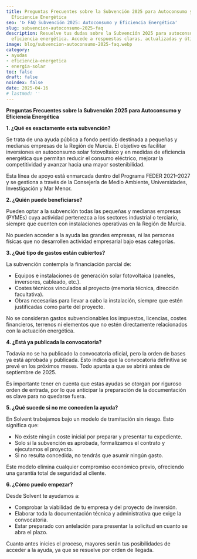 ```yaml
---
title: Preguntas Frecuentes sobre la Subvención 2025 para Autoconsumo y
  Eficiencia Energética
seo: 'ᐅ FAQ Subvención 2025: Autoconsumo y Eficiencia Energética'
slug: subvencion-autoconsumo-2025-faq
description: Resuelve tus dudas sobre la Subvención 2025 para autoconsumo y
  eficiencia energética. Accede a respuestas claras, actualizadas y útiles.
image: blog/subvencion-autoconsumo-2025-faq.webp
category:
- ayudas
- eficiencia-energetica
- energia-solar
toc: false
draft: false
noindex: false
date: 2025-04-16
# lastmod: ''
---
```

**Preguntas Frecuentes sobre la Subvención 2025 para Autoconsumo y Eficiencia Energética**

**1. ¿Qué es exactamente esta subvención?**

Se trata de una ayuda pública a fondo perdido destinada a pequeñas y medianas empresas de la Región de Murcia. El objetivo es facilitar inversiones en autoconsumo solar fotovoltaico y en medidas de eficiencia energética que permitan reducir el consumo eléctrico, mejorar la competitividad y avanzar hacia una mayor sostenibilidad.

Esta línea de apoyo está enmarcada dentro del Programa FEDER 2021–2027 y se gestiona a través de la Consejería de Medio Ambiente, Universidades, Investigación y Mar Menor.

**2. ¿Quién puede beneficiarse?**

Pueden optar a la subvención todas las pequeñas y medianas empresas (PYMEs) cuya actividad pertenezca a los sectores industrial o terciario, siempre que cuenten con instalaciones operativas en la Región de Murcia.

No pueden acceder a la ayuda las grandes empresas, ni las personas físicas que no desarrollen actividad empresarial bajo esas categorías.

**3. ¿Qué tipo de gastos están cubiertos?**

La subvención contempla la financiación parcial de:

- Equipos e instalaciones de generación solar fotovoltaica (paneles, inversores, cableado, etc.).
- Costes técnicos vinculados al proyecto (memoria técnica, dirección facultativa).
- Obras necesarias para llevar a cabo la instalación, siempre que estén justificadas como parte del proyecto.

No se consideran gastos subvencionables los impuestos, licencias, costes financieros, terrenos ni elementos que no estén directamente relacionados con la actuación energética.

**4. ¿Está ya publicada la convocatoria?**

Todavía no se ha publicado la convocatoria oficial, pero la orden de bases ya está aprobada y publicada. Esto indica que la convocatoria definitiva se prevé en los próximos meses. Todo apunta a que se abrirá antes de septiembre de 2025.

Es importante tener en cuenta que estas ayudas se otorgan por riguroso orden de entrada, por lo que anticipar la preparación de la documentación es clave para no quedarse fuera.

**5. ¿Qué sucede si no me conceden la ayuda?**

En Solvent trabajamos bajo un modelo de tramitación sin riesgo. Esto significa que:

- No existe ningún coste inicial por preparar y presentar tu expediente.
- Solo si la subvención es aprobada, formalizamos el contrato y ejecutamos el proyecto.
- Si no resulta concedida, no tendrás que asumir ningún gasto.

Este modelo elimina cualquier compromiso económico previo, ofreciendo una garantía total de seguridad al cliente.

**6. ¿Cómo puedo empezar?**

Desde Solvent te ayudamos a:

- Comprobar la viabilidad de tu empresa y del proyecto de inversión.
- Elaborar toda la documentación técnica y administrativa que exige la convocatoria.
- Estar preparado con antelación para presentar la solicitud en cuanto se abra el plazo.

Cuanto antes inicies el proceso, mayores serán tus posibilidades de acceder a la ayuda, ya que se resuelve por orden de llegada.
